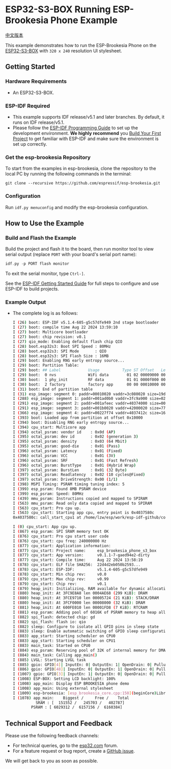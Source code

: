 # ESP32-S3-BOX Running ESP-Brookesia Phone Example

[中文版本](./README_CN.md)

This example demonstrates how to run the ESP-Brookesia Phone on the [ESP32-S3-BOX](https://github.com/espressif/esp-box/tree/master) with `320 x 240` resolution UI stylesheet.

## Getting Started

### Hardware Requirements

* An ESP32-S3-BOX.

### ESP-IDF Required

- This example supports IDF release/v5.1 and later branches. By default, it runs on IDF release/v5.1.
- Please follow the [ESP-IDF Programming Guide](https://docs.espressif.com/projects/esp-idf/en/latest/esp32/get-started/index.html) to set up the development environment. **We highly recommend** you [Build Your First Project](https://docs.espressif.com/projects/esp-idf/en/latest/esp32/get-started/index.html#build-your-first-project) to get familiar with ESP-IDF and make sure the environment is set up correctly.

### Get the esp-brookesia Repository

To start from the examples in esp-brookesia, clone the repository to the local PC by running the following commands in the terminal:

```
git clone --recursive https://github.com/espressif/esp-brookesia.git
```

### Configuration

Run `idf.py menuconfig` and modify the esp-brookesia configuration.

## How to Use the Example

### Build and Flash the Example

Build the project and flash it to the board, then run monitor tool to view serial output (replace `PORT` with your board's serial port name):

```c
idf.py -p PORT flash monitor
```

To exit the serial monitor, type `Ctrl-]`.

See the [ESP-IDF Getting Started Guide](https://docs.espressif.com/projects/esp-idf/en/latest/get-started/index.html) for full steps to configure and use ESP-IDF to build projects.

### Example Output

- The complete log is as follows:

    ```bash
    I (26) boot: ESP-IDF v5.1.4-605-g5c57dfe949 2nd stage bootloader
    I (27) boot: compile time Aug 22 2024 13:59:10
    I (27) boot: Multicore bootloader
    I (27) boot: chip revision: v0.1
    I (27) qio_mode: Enabling default flash chip QIO
    I (28) boot.esp32s3: Boot SPI Speed : 80MHz
    I (28) boot.esp32s3: SPI Mode       : QIO
    I (28) boot.esp32s3: SPI Flash Size : 16MB
    I (29) boot: Enabling RNG early entropy source...
    I (29) boot: Partition Table:
    I (29) boot: ## Label            Usage          Type ST Offset   Length
    I (29) boot:  0 nvs              WiFi data        01 02 00009000 00006000
    I (30) boot:  1 phy_init         RF data          01 01 0000f000 00001000
    I (30) boot:  2 factory          factory app      00 00 00010000 00400000
    I (31) boot: End of partition table
    I (31) esp_image: segment 0: paddr=00010020 vaddr=3c080020 size=19d088h (1691784) map
    I (288) esp_image: segment 1: paddr=001ad0b0 vaddr=3fc9a900 size=02e34h ( 11828) load
    I (291) esp_image: segment 2: paddr=001afeec vaddr=40374000 size=0012ch (   300) load
    I (291) esp_image: segment 3: paddr=001b0020 vaddr=42000020 size=77f4ch (491340) map
    I (366) esp_image: segment 4: paddr=00227f74 vaddr=4037412c size=166f0h ( 91888) load
    I (393) boot: Loaded app from partition at offset 0x10000
    I (394) boot: Disabling RNG early entropy source...
    I (394) cpu_start: Multicore app
    I (394) octal_psram: vendor id    : 0x0d (AP)
    I (395) octal_psram: dev id       : 0x02 (generation 3)
    I (395) octal_psram: density      : 0x03 (64 Mbit)
    I (395) octal_psram: good-die     : 0x01 (Pass)
    I (396) octal_psram: Latency      : 0x01 (Fixed)
    I (396) octal_psram: VCC          : 0x01 (3V)
    I (396) octal_psram: SRF          : 0x01 (Fast Refresh)
    I (396) octal_psram: BurstType    : 0x01 (Hybrid Wrap)
    I (397) octal_psram: BurstLen     : 0x01 (32 Byte)
    I (397) octal_psram: Readlatency  : 0x02 (10 cycles@Fixed)
    I (397) octal_psram: DriveStrength: 0x00 (1/1)
    I (398) MSPI Timing: PSRAM timing tuning index: 5
    I (399) esp_psram: Found 8MB PSRAM device
    I (399) esp_psram: Speed: 80MHz
    I (439) mmu_psram: Instructions copied and mapped to SPIRAM
    I (563) mmu_psram: Read only data copied and mapped to SPIRAM
    I (563) cpu_start: Pro cpu up.
    I (563) cpu_start: Starting app cpu, entry point is 0x4037580c
    0x4037580c: call_start_cpu1 at /home/lzw/esp/work/esp-idf-github/components/esp_system/port/cpu_start.c:159

    I (0) cpu_start: App cpu up.
    I (867) esp_psram: SPI SRAM memory test OK
    I (876) cpu_start: Pro cpu start user code
    I (876) cpu_start: cpu freq: 240000000 Hz
    I (877) cpu_start: Application information:
    I (877) cpu_start: Project name:     esp_brookesia_phone_s3_box
    I (877) cpu_start: App version:      v0.1.1-7-gaed94e2-dirty
    I (877) cpu_start: Compile time:     Aug 22 2024 13:58:19
    I (878) cpu_start: ELF file SHA256:  22d4d2eb050b2593...
    I (878) cpu_start: ESP-IDF:          v5.1.4-605-g5c57dfe949
    I (878) cpu_start: Min chip rev:     v0.0
    I (879) cpu_start: Max chip rev:     v0.99
    I (879) cpu_start: Chip rev:         v0.1
    I (879) heap_init: Initializing. RAM available for dynamic allocation:
    I (880) heap_init: At 3FC9E8A8 len 0004AE68 (299 KiB): DRAM
    I (880) heap_init: At 3FCE9710 len 00005724 (21 KiB): STACK/DRAM
    I (880) heap_init: At 3FCF0000 len 00008000 (32 KiB): DRAM
    I (881) heap_init: At 600FE010 len 00001FD8 (7 KiB): RTCRAM
    I (881) esp_psram: Adding pool of 6016K of PSRAM memory to heap allocator
    I (882) spi_flash: detected chip: gd
    I (882) spi_flash: flash io: qio
    I (882) sleep: Configure to isolate all GPIO pins in sleep state
    I (883) sleep: Enable automatic switching of GPIO sleep configuration
    I (883) app_start: Starting scheduler on CPU0
    I (883) app_start: Starting scheduler on CPU1
    I (883) main_task: Started on CPU0
    I (884) esp_psram: Reserving pool of 32K of internal memory for DMA/internal allocations
    I (884) main_task: Calling app_main()
    I (885) LVGL: Starting LVGL task
    I (885) gpio: GPIO[4]| InputEn: 0| OutputEn: 1| OpenDrain: 0| Pullup: 0| Pulldown: 0| Intr:0
    I (886) gpio: GPIO[48]| InputEn: 0| OutputEn: 1| OpenDrain: 0| Pullup: 0| Pulldown: 0| Intr:0
    I (1007) gpio: GPIO[3]| InputEn: 1| OutputEn: 0| OpenDrain: 0| Pullup: 0| Pulldown: 0| Intr:2
    I (1008) ESP-BOX: Setting LCD backlight: 100%
    I (1008) app_main: Display ESP BROOKESIA phone demo
    I (1008) app_main: Using external stylesheet
    I (1009) esp-brookesia: [esp_brookesia_core.cpp:150](beginCore)Library version: 0.1.0
    I (1078) app_main:    Biggest /     Free /    Total
              SRAM : [  151552 /   245703 /   402787]
            PSRAM : [ 6029312 /  6157156 /  6160384]
    ```

## Technical Support and Feedback

Please use the following feedback channels:

- For technical queries, go to the [esp32.com](https://esp32.com/viewforum.php?f=22) forum.
- For a feature request or bug report, create a [GitHub issue](https://github.com/espressif/esp-brookesia/issues).

We will get back to you as soon as possible.
